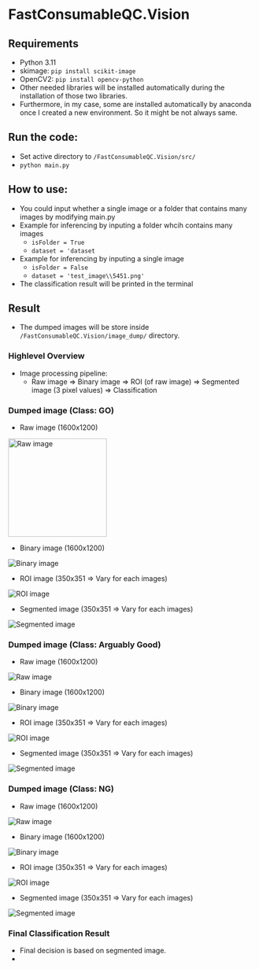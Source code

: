 # FastConsumableQC.Vision

## Requirements
- Python 3.11
- skimage: `pip install scikit-image`
- OpenCV2: `pip install opencv-python`
- Other needed libraries will be installed automatically during the installation of those two libraries.
- Furthermore, in my case, some are installed automatically by anaconda once I created a new environment. So it might be not always same.

## Run the code:
- Set active directory to `/FastConsumableQC.Vision/src/`
- `python main.py`

## How to use:
- You could input whether a single image or a folder that contains many images by modifying main.py
- Example for inferencing by inputing a folder whcih contains many images
    - `isFolder = True`
    - `dataset = 'dataset`
- Example for inferencing by inputing a single image
    - `isFolder = False`
    - `dataset = 'test_image\\5451.png'`
- The classification result will be printed in the terminal

## Result
- The dumped images will be store inside `/FastConsumableQC.Vision/image_dump/` directory.

### Highlevel Overview
- Image processing pipeline:
    - Raw image => Binary image => ROI (of raw image) => Segmented image (3 pixel values) => Classification

### Dumped image (Class: GO)
- Raw image (1600x1200)

<!-- ![Raw image](assets/965.png) -->
<img src="assets/965.png" alt="Raw image" width="200" />

- Binary image (1600x1200)

![Binary image](assets/965_bin.png)

- ROI image (350x351 => Vary for each images)

![ROI image](assets/965_bin_ROI.png)

- Segmented image (350x351 => Vary for each images)

![Segmented image](assets/965_bin_ROI_segmented.png)

### Dumped image (Class: Arguably Good)
- Raw image (1600x1200)

![Raw image](assets/6812.png)

- Binary image (1600x1200)

![Binary image](assets/6812_bin.png)

- ROI image (350x351 => Vary for each images)

![ROI image](assets/6812_bin_ROI.png)

- Segmented image (350x351 => Vary for each images)

![Segmented image](assets/6812_bin_ROI_segmented.png)

### Dumped image (Class: NG)
- Raw image (1600x1200)

![Raw image](assets/6573.png)

- Binary image (1600x1200)

![Binary image](assets/6573_bin.png)

- ROI image (350x351 => Vary for each images)

![ROI image](assets/6573_bin_ROI.png)

- Segmented image (350x351 => Vary for each images)

![Segmented image](assets/6573_bin_ROI_segmented.png)

### Final Classification Result
- Final decision is based on segmented image.
- 